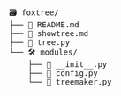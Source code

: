 <pre>
🗃️ foxtree/
├── 📝 README.md
├── 📝 showtree.md
├── 🐍 tree.py
└── 🛠️ modules/
    ├── 🐍 __init__.py
    ├── 🐍 config.py
    └── 🐍 treemaker.py
</pre>